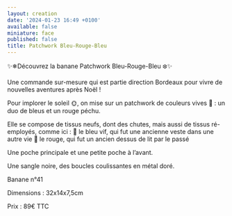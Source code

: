 ```yaml
---
layout: creation
date: '2024-01-23 16:49 +0100'
available: false
miniature: face
published: false
title: Patchwork Bleu-Rouge-Bleu
---
```

✨❄Découvrez la banane Patchwork Bleu-Rouge-Bleu ❄️✨

Une commande sur-mesure qui est partie direction Bordeaux pour vivre de nouvelles aventures après Noël ! 

Pour implorer le soleil 🌞, on mise sur un patchwork de couleurs vives 🥳 : un duo de bleus et un rouge péchu.

Elle se compose de tissus neufs, dont des chutes, mais aussi de tissus ré-employés, comme ici : 
🔵 le bleu vif, qui fut une ancienne veste dans une autre vie 
🔴 le rouge, qui fut un ancien dessus de lit par le passé

Une poche principale et une petite poche à l’avant. 

Une sangle noire, des boucles coulissantes en métal doré.

Banane n°41

Dimensions : 32x14x7,5cm

Prix : 89€ TTC
